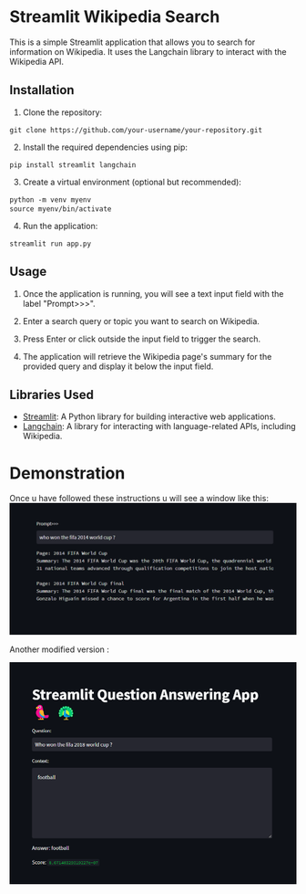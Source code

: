 # Streamlit Wikipedia Search

This is a simple Streamlit application that allows you to search for information on Wikipedia. It uses the Langchain library to interact with the Wikipedia API.

## Installation

1. Clone the repository:

```
git clone https://github.com/your-username/your-repository.git
```


2. Install the required dependencies using pip:

```
pip install streamlit langchain
```


3. Create a virtual environment (optional but recommended):

```
python -m venv myenv
source myenv/bin/activate
```


4. Run the application:

```
streamlit run app.py
```


## Usage

1. Once the application is running, you will see a text input field with the label "Prompt>>>".

2. Enter a search query or topic you want to search on Wikipedia.

3. Press Enter or click outside the input field to trigger the search.

4. The application will retrieve the Wikipedia page's summary for the provided query and display it below the input field.

## Libraries Used

- [Streamlit](https://www.streamlit.io/): A Python library for building interactive web applications.
- [Langchain](https://github.com/your-username/langchain): A library for interacting with language-related APIs, including Wikipedia.

# Demonstration

Once u have followed these instructions u will see a window like this:
![img.png](img.png)

Another modified version :


![img_1.png](img_1.png)


